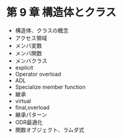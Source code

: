 # 第 9 章 構造体とクラス

* 構造体、クラスの概念
* アクセス領域
* メンバ変数
* メンバ関数
* メンバクラス
* explicit
* Operator overload
* ADL
* Specialize member function
* 継承
* virtual
* final,overload
* 継承パターン
* ODR最適化
* 関数オブジェクト、ラムダ式